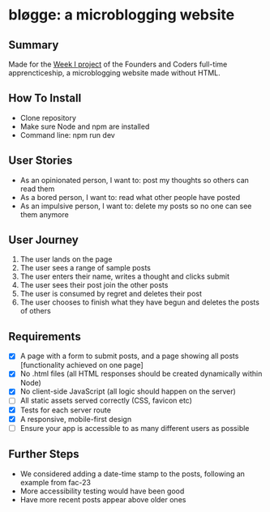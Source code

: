 # bløgge: a microblogging website

## Summary

Made for the [Week I project](https://learn.foundersandcoders.com/course/syllabus/apprenticeship/server/project/) of the Founders and Coders full-time apprencticeship, a microblogging website made without HTML. 

## How To Install

- Clone repository
- Make sure Node and npm are installed
- Command line: npm run dev

## User Stories

- As an opinionated person, I want to: post my thoughts so others can read them
- As a bored person, I want to: read what other people have posted 
- As an impulsive person, I want to: delete my posts so no one can see them anymore

## User Journey

1. The user lands on the page
2. The user sees a range of sample posts
3. The user enters their name, writes a thought and clicks submit
4. The user sees their post join the other posts
5. The user is consumed by regret and deletes their post
6. The user chooses to finish what they have begun and deletes the posts of others

## Requirements

- [x] A page with a form to submit posts, and a page showing all posts [functionality achieved on one page]
- [x] No .html files (all HTML responses should be created dynamically within Node)
- [x] No client-side JavaScript (all logic should happen on the server)
- [ ] All static assets served correctly (CSS, favicon etc)
- [x] Tests for each server route
- [x] A responsive, mobile-first design
- [ ] Ensure your app is accessible to as many different users as possible

## Further Steps

- We considered adding a date-time stamp to the posts, following an example from fac-23
- More accessibility testing would have been good
- Have more recent posts appear above older ones
